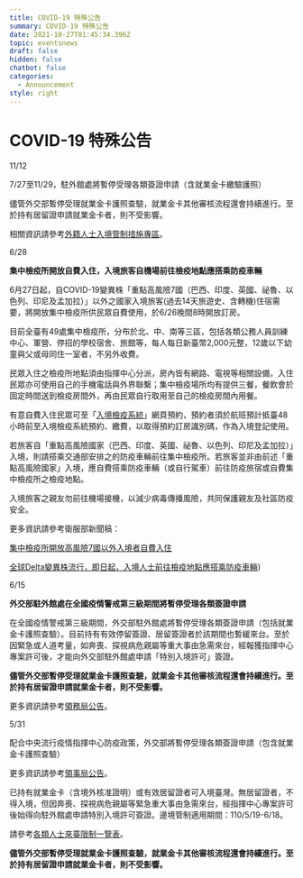 ```yaml
---
title: COVID-19 特殊公告
summary: COVID-19 特殊公告
date: 2021-10-27T01:45:34.396Z
topic: eventsnews
draft: false
hidden: false
chatbot: false
categories:
  - Announcement
style: right
---
```

# COVID-19 特殊公告

11/12

7/27至11/29，駐外館處將暫停受理各類簽證申請（含就業金卡繳驗護照）

儘管外交部暫停受理就業金卡護照查驗，就業金卡其他審核流程還會持續進行。至於持有居留證申請就業金卡者，則不受影響。

相關資訊請參考[外籍人士入境管制措施專區](https://www.boca.gov.tw/cp-56-5078-41ac3-1.html "至外籍人士入境管制措施專區")。

6/28

**集中檢疫所開放自費入住，入境旅客自機場前往檢疫地點應搭乘防疫車輛**

6月27日起，自COVID-19變異株「重點高風險7國（巴西、印度、英國、祕魯、以色列、印尼及孟加拉）」以外之國家入境旅客(過去14天旅遊史、含轉機)住宿需要，將開放集中檢疫所供民眾自費使用，於6/26晚間8時開放訂房。

目前全臺有49處集中檢疫所，分布於北、中、南等三區，包括各類公務人員訓練中心、軍營、停招的學校宿舍、旅館等，每人每日新臺幣2,000元整，12歲以下幼童與父或母同住一室者，不另外收費。

民眾入住之檢疫所地點須由指揮中心分派，房內皆有網路、電視等相關設備，入住民眾亦可使用自己的手機電話與外界聯繫；集中檢疫場所均有提供三餐，餐飲會於固定時間送到檢疫房間外，再由民眾自行取用至自己的檢疫房間內用餐。

有意自費入住民眾可至「[入境檢疫系統](https://hdhq.mohw.gov.tw/Default1?openExternalBrowser=1"至入境檢疫系統")」網頁預約，預約者須於航班預計抵臺48小時前至入境檢疫系統預約、繳費，以取得預約訂房識別碼，作為入境登記使用。

若旅客自「重點高風險國家（巴西、印度、英國、祕魯、以色列、印尼及孟加拉）」入境，則請搭乘交通部安排之的防疫車輛前往集中檢疫所。若旅客並非由前述「重點高風險國家」入境，應自費搭乘防疫車輛（或自行駕車）前往防疫旅宿或自費集中檢疫所之檢疫地點。

入境旅客之親友勿前往機場接機，以減少病毒傳播風險，共同保護親友及社區防疫安全。

更多資訊請參考衛服部新聞稿：

[集中檢疫所開放高風險7國以外入境者自費入住](https://www.cdc.gov.tw/Bulletin/Detail/ZgKW-VupBVtp_sGz2YXXaQ?typeid=9"至衛服部集中檢疫所開放高風險7國以外入境者自費入住新聞稿)

[全球Delta變異株流行，即日起，入境人士前往檢疫地點應搭乘防疫車輛](https://www.cdc.gov.tw/Bulletin/Detail/HzWKglQxOhCvZk1kKg0VyA?typeid=9"至衛服部全球Delta變異株流行，即日起，入境人士前往檢疫地點應搭乘防疫車輛新聞稿))

6/15

**外交部駐外館處在全國疫情警戒第三級期間將暫停受理各類簽證申請**

在全國疫情警戒第三級期間，外交部駐外館處將暫停受理各類簽證申請（包括就業金卡護照查驗）。目前持有有效停留簽證、居留簽證者於該期間也暫緩來台。至於因緊急或人道考量，如奔喪、探視病危親屬等重大事由急需來台，經報獲指揮中心專案許可後，才能向外交部駐外館處申請「特別入境許可」簽證。

**儘管外交部暫停受理就業金卡護照查驗，就業金卡其他審核流程還會持續進行。至於持有居留證申請就業金卡者，則不受影響。**

更多資訊請參考[領務局公告](https://www.boca.gov.tw/cp-56-5078-41ac3-1.html "至外籍人士入境管制措施專區")。

5/31

配合中央流行疫情指揮中心防疫政策，外交部將暫停受理各類簽證申請（包含就業金卡護照查驗）

更多資訊請參考[領事局公告](https://www.boca.gov.tw/cp-56-5078-41ac3-1.html "至外籍人士入境管制措施專區")。

已持有就業金卡（含境外核准證明）或有效居留證者可入境臺灣。無居留證者，不得入境，但因奔喪、探視病危親屬等緊急重大事由急需來台，經指揮中心專案許可後始得向駐外館處申請特別入境許可簽證。邊境管制適用期間：110/5/19-6/18。

請參考[各類人士來臺限制一覽表](https://www.immigration.gov.tw/5385/7445/211420/229781/211422/216338/ "至各類人士來臺限制一覽表")。

**儘管外交部暫停受理就業金卡護照查驗，就業金卡其他審核流程還會持續進行。至於持有居留證申請就業金卡者，則不受影響。**